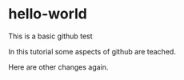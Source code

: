 # hello-world
This is a basic github test

In this tutorial some aspects of github are teached.

Here are other changes again. 